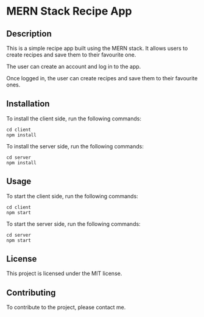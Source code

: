 # MERN Stack Recipe App

## Description

This is a simple recipe app built using the MERN stack. It allows users to create recipes
and save them to their favourite one.

The user can create an account and log in to the app. 



Once logged in, the user can create 
recipes and save them to their favourite ones.

## Installation

To install the client side, run the following commands:

```
cd client
npm install
```

To install the server side, run the following commands:

```
cd server
npm install
```

## Usage

To start the client side, run the following commands:

```
cd client
npm start
```

To start the server side, run the following commands:

```
cd server
npm start
```

## License

This project is licensed under the MIT license.

## Contributing

To contribute to the project, please contact me.